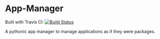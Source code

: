 # App-Manager  
Built with Travis CI: [![Build Status](https://travis-ci.org/scuba10steve/App-Manager.svg?branch=master)](https://travis-ci.org/scuba10steve/App-Manager)


A pythonic app manager to manage applications as if they were packages.
